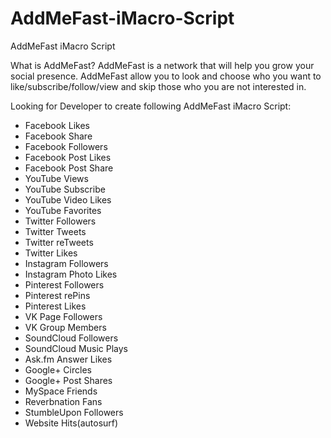 # AddMeFast-iMacro-Script
AddMeFast iMacro Script

What is AddMeFast?
AddMeFast is a network that will help you grow your social presence. AddMeFast allow you to look and choose who you want to like/subscribe/follow/view and skip those who you are not interested in.

Looking for Developer to create following AddMeFast iMacro Script:
- Facebook Likes
- Facebook Share
- Facebook Followers
- Facebook Post Likes
- Facebook Post Share
- YouTube Views
- YouTube Subscribe
- YouTube Video Likes
- YouTube Favorites
- Twitter Followers
- Twitter Tweets
- Twitter reTweets
- Twitter Likes
- Instagram Followers
- Instagram Photo Likes
- Pinterest Followers
- Pinterest rePins
- Pinterest Likes
- VK Page Followers
- VK Group Members
- SoundCloud Followers
- SoundCloud Music Plays
- Ask.fm Answer Likes
- Google+ Circles
- Google+ Post Shares
- MySpace Friends
- Reverbnation Fans
- StumbleUpon Followers
- Website Hits(autosurf)
